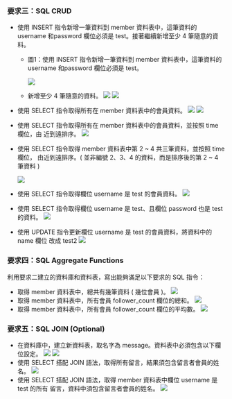### 要求三：SQL CRUD
- 使用 INSERT 指令新增一筆資料到 member 資料表中，這筆資料的 username 和password 欄位必須是 test。接著繼續新增至少 4 筆隨意的資料。

    - 圖1：使用 INSERT 指令新增一筆資料到 member 資料表中，這筆資料的 username 和password 欄位必須是 test。

        ![ ](https://s3.us-west-2.amazonaws.com/secure.notion-static.com/228d1d12-c50c-403d-8fe5-c0b1ae16494b/Untitled.png?X-Amz-Algorithm=AWS4-HMAC-SHA256&X-Amz-Content-Sha256=UNSIGNED-PAYLOAD&X-Amz-Credential=AKIAT73L2G45EIPT3X45%2F20220126%2Fus-west-2%2Fs3%2Faws4_request&X-Amz-Date=20220126T064027Z&X-Amz-Expires=86400&X-Amz-Signature=9727ade533b84ece84b6942a3d594872bc7468a7fc2c8f22429b703b003c4014&X-Amz-SignedHeaders=host&response-content-disposition=filename%20%3D%22Untitled.png%22&x-id=GetObject)
    
    - 新增至少 4 筆隨意的資料。
        ![](https://s3.us-west-2.amazonaws.com/secure.notion-static.com/6279c8c0-27d0-46cd-9383-8d5845f022f0/Untitled.png?X-Amz-Algorithm=AWS4-HMAC-SHA256&X-Amz-Content-Sha256=UNSIGNED-PAYLOAD&X-Amz-Credential=AKIAT73L2G45EIPT3X45%2F20220126%2Fus-west-2%2Fs3%2Faws4_request&X-Amz-Date=20220126T072503Z&X-Amz-Expires=86400&X-Amz-Signature=f46a4069e2017bbfe81a7ca65860351c8805b7996e420d3405ccf99e9777a338&X-Amz-SignedHeaders=host&response-content-disposition=filename%20%3D%22Untitled.png%22&x-id=GetObject)
        ![](https://s3.us-west-2.amazonaws.com/secure.notion-static.com/169c58cc-1b4a-4bbc-9b46-708e8bd67082/Untitled.png?X-Amz-Algorithm=AWS4-HMAC-SHA256&X-Amz-Content-Sha256=UNSIGNED-PAYLOAD&X-Amz-Credential=AKIAT73L2G45EIPT3X45%2F20220126%2Fus-west-2%2Fs3%2Faws4_request&X-Amz-Date=20220126T072540Z&X-Amz-Expires=86400&X-Amz-Signature=2ee898973740c0f39d7c8f5bdccc527e2ad3d9e72f468d07b3faf27dd6bc5f6b&X-Amz-SignedHeaders=host&response-content-disposition=filename%20%3D%22Untitled.png%22&x-id=GetObject)

- 使用 SELECT 指令取得所有在 member 資料表中的會員資料。
![](https://s3.us-west-2.amazonaws.com/secure.notion-static.com/dbbd281b-7d32-4215-a8a4-890869702577/Untitled.png?X-Amz-Algorithm=AWS4-HMAC-SHA256&X-Amz-Content-Sha256=UNSIGNED-PAYLOAD&X-Amz-Credential=AKIAT73L2G45EIPT3X45%2F20220126%2Fus-west-2%2Fs3%2Faws4_request&X-Amz-Date=20220126T064237Z&X-Amz-Expires=86400&X-Amz-Signature=0fd2073a1c37325c81c01ea4834352632e6f4cd0836b31865161e43bc1503980&X-Amz-SignedHeaders=host&response-content-disposition=filename%20%3D%22Untitled.png%22&x-id=GetObject)
![](https://s3.us-west-2.amazonaws.com/secure.notion-static.com/169c58cc-1b4a-4bbc-9b46-708e8bd67082/Untitled.png?X-Amz-Algorithm=AWS4-HMAC-SHA256&X-Amz-Content-Sha256=UNSIGNED-PAYLOAD&X-Amz-Credential=AKIAT73L2G45EIPT3X45%2F20220126%2Fus-west-2%2Fs3%2Faws4_request&X-Amz-Date=20220126T074706Z&X-Amz-Expires=86400&X-Amz-Signature=be657aab6c35955b6a8b91dfdcfa2f2a9e37f5b2052576eddd7538a57d59a6d7&X-Amz-SignedHeaders=host&response-content-disposition=filename%20%3D%22Untitled.png%22&x-id=GetObject)

- 使用 SELECT 指令取得所有在 member 資料表中的會員資料，並按照 time 欄位，由
近到遠排序。
![](https://s3.us-west-2.amazonaws.com/secure.notion-static.com/337933ea-7114-430c-b659-1345a584fc03/Untitled.png?X-Amz-Algorithm=AWS4-HMAC-SHA256&X-Amz-Content-Sha256=UNSIGNED-PAYLOAD&X-Amz-Credential=AKIAT73L2G45EIPT3X45%2F20220126%2Fus-west-2%2Fs3%2Faws4_request&X-Amz-Date=20220126T074605Z&X-Amz-Expires=86400&X-Amz-Signature=ce842f989368999122607fa96b2b48fe7ad122920503ee6cc526bdfb799c30b6&X-Amz-SignedHeaders=host&response-content-disposition=filename%20%3D%22Untitled.png%22&x-id=GetObject)

- 使用 SELECT 指令取得 member 資料表中第 2 ~ 4 共三筆資料，並按照 time 欄位，
由近到遠排序。( 並非編號 2、3、4 的資料，而是排序後的第 2 ~ 4 筆資料 )

    ![](https://s3.us-west-2.amazonaws.com/secure.notion-static.com/cefc49ab-4def-46e8-8765-23a31f0958e6/Untitled.png?X-Amz-Algorithm=AWS4-HMAC-SHA256&X-Amz-Content-Sha256=UNSIGNED-PAYLOAD&X-Amz-Credential=AKIAT73L2G45EIPT3X45%2F20220126%2Fus-west-2%2Fs3%2Faws4_request&X-Amz-Date=20220126T074250Z&X-Amz-Expires=86400&X-Amz-Signature=5c86819f59366376ff9fe7888967e9fbb20a0f9e6661e54c31ab34dae1da7d53&X-Amz-SignedHeaders=host&response-content-disposition=filename%20%3D%22Untitled.png%22&x-id=GetObject)

- 使用 SELECT 指令取得欄位 username 是 test 的會員資料。
![](https://s3.us-west-2.amazonaws.com/secure.notion-static.com/2661d729-ffc1-4580-b19f-41170da32aee/Untitled.png?X-Amz-Algorithm=AWS4-HMAC-SHA256&X-Amz-Content-Sha256=UNSIGNED-PAYLOAD&X-Amz-Credential=AKIAT73L2G45EIPT3X45%2F20220126%2Fus-west-2%2Fs3%2Faws4_request&X-Amz-Date=20220126T074829Z&X-Amz-Expires=86400&X-Amz-Signature=3f6b70ec342d7e6f398c2f41478331cb03de861fae21350e657adbcefd3a5372&X-Amz-SignedHeaders=host&response-content-disposition=filename%20%3D%22Untitled.png%22&x-id=GetObject)

- 使用 SELECT 指令取得欄位 username 是 test、且欄位 password 也是 test 的資料。
![](https://s3.us-west-2.amazonaws.com/secure.notion-static.com/a730de36-ce95-40f6-8d53-c41d15c01cec/Untitled.png?X-Amz-Algorithm=AWS4-HMAC-SHA256&X-Amz-Content-Sha256=UNSIGNED-PAYLOAD&X-Amz-Credential=AKIAT73L2G45EIPT3X45%2F20220126%2Fus-west-2%2Fs3%2Faws4_request&X-Amz-Date=20220126T074906Z&X-Amz-Expires=86400&X-Amz-Signature=da3fc7b5fc334faa2adf5803266e3bb005ea1540687588a5733d841db3aa93a9&X-Amz-SignedHeaders=host&response-content-disposition=filename%20%3D%22Untitled.png%22&x-id=GetObject)

- 使用 UPDATE 指令更新欄位 username 是 test 的會員資料，將資料中的 name 欄位
改成 test2
![](https://s3.us-west-2.amazonaws.com/secure.notion-static.com/cc0a43fc-5ee0-40ac-b3fa-5c9ad8ade605/Untitled.png?X-Amz-Algorithm=AWS4-HMAC-SHA256&X-Amz-Content-Sha256=UNSIGNED-PAYLOAD&X-Amz-Credential=AKIAT73L2G45EIPT3X45%2F20220126%2Fus-west-2%2Fs3%2Faws4_request&X-Amz-Date=20220126T074935Z&X-Amz-Expires=86400&X-Amz-Signature=e18d1d1e039e08443984e63de7f779271ff9b6b9f12051045ead56d374692887&X-Amz-SignedHeaders=host&response-content-disposition=filename%20%3D%22Untitled.png%22&x-id=GetObject)

### 要求四：SQL Aggregate Functions
利用要求二建立的資料庫和資料表，寫出能夠滿足以下要求的 SQL 指令：
- 取得 member 資料表中，總共有幾筆資料 ( 幾位會員 )。
![](https://s3.us-west-2.amazonaws.com/secure.notion-static.com/2d0485e0-dabd-4349-a2c0-39ef0a7e1cea/Untitled.png?X-Amz-Algorithm=AWS4-HMAC-SHA256&X-Amz-Content-Sha256=UNSIGNED-PAYLOAD&X-Amz-Credential=AKIAT73L2G45EIPT3X45%2F20220126%2Fus-west-2%2Fs3%2Faws4_request&X-Amz-Date=20220126T075634Z&X-Amz-Expires=86400&X-Amz-Signature=5393e99d8e5ae5ac8bf4c6fc67c3aedf2f96418eba317bc83574729da8662c3d&X-Amz-SignedHeaders=host&response-content-disposition=filename%20%3D%22Untitled.png%22&x-id=GetObject)
- 取得 member 資料表中，所有會員 follower_count 欄位的總和。
![](https://s3.us-west-2.amazonaws.com/secure.notion-static.com/53375e04-0ee4-4341-bcea-437bb502fe16/Untitled.png?X-Amz-Algorithm=AWS4-HMAC-SHA256&X-Amz-Content-Sha256=UNSIGNED-PAYLOAD&X-Amz-Credential=AKIAT73L2G45EIPT3X45%2F20220126%2Fus-west-2%2Fs3%2Faws4_request&X-Amz-Date=20220126T075701Z&X-Amz-Expires=86400&X-Amz-Signature=35dd35b6abb0bb1fac95cfd58659afeb6d04d8f1da471f7c2ebb622c70374e5d&X-Amz-SignedHeaders=host&response-content-disposition=filename%20%3D%22Untitled.png%22&x-id=GetObject)
- 取得 member 資料表中，所有會員 follower_count 欄位的平均數。
![](https://s3.us-west-2.amazonaws.com/secure.notion-static.com/e93c83e4-b678-49c3-9063-d1e7671c2d60/Untitled.png?X-Amz-Algorithm=AWS4-HMAC-SHA256&X-Amz-Content-Sha256=UNSIGNED-PAYLOAD&X-Amz-Credential=AKIAT73L2G45EIPT3X45%2F20220126%2Fus-west-2%2Fs3%2Faws4_request&X-Amz-Date=20220126T075727Z&X-Amz-Expires=86400&X-Amz-Signature=938bf2ef2e2eaaf4d28436b5329440d2051885415a4fd246647b77201e5d6222&X-Amz-SignedHeaders=host&response-content-disposition=filename%20%3D%22Untitled.png%22&x-id=GetObject)

### 要求五：SQL JOIN (Optional)
- 在資料庫中，建立新資料表，取名字為 message。資料表中必須包含以下欄位設定。
![](https://s3.us-west-2.amazonaws.com/secure.notion-static.com/b5613d77-8f94-4ab2-9545-f222fd80942a/Untitled.png?X-Amz-Algorithm=AWS4-HMAC-SHA256&X-Amz-Content-Sha256=UNSIGNED-PAYLOAD&X-Amz-Credential=AKIAT73L2G45EIPT3X45%2F20220126%2Fus-west-2%2Fs3%2Faws4_request&X-Amz-Date=20220126T075915Z&X-Amz-Expires=86400&X-Amz-Signature=1eb741a4e298b15556d0a57663106a40df7e1f4f779315b6ef9fe524e8612061&X-Amz-SignedHeaders=host&response-content-disposition=filename%20%3D%22Untitled.png%22&x-id=GetObject)
![](https://s3.us-west-2.amazonaws.com/secure.notion-static.com/0e550a7c-d0f5-43be-b628-9f53fef5c055/Untitled.png?X-Amz-Algorithm=AWS4-HMAC-SHA256&X-Amz-Content-Sha256=UNSIGNED-PAYLOAD&X-Amz-Credential=AKIAT73L2G45EIPT3X45%2F20220126%2Fus-west-2%2Fs3%2Faws4_request&X-Amz-Date=20220126T075954Z&X-Amz-Expires=86400&X-Amz-Signature=df85b0d2286142fd02ce6565b843ec9873e0047745ae317059a5d307fdae7f00&X-Amz-SignedHeaders=host&response-content-disposition=filename%20%3D%22Untitled.png%22&x-id=GetObject)
- 使用 SELECT 搭配 JOIN 語法，取得所有留言，結果須包含留言者會員的姓名。
![](https://s3.us-west-2.amazonaws.com/secure.notion-static.com/dcea8644-a6cf-450c-9600-386064e6a7d9/Untitled.png?X-Amz-Algorithm=AWS4-HMAC-SHA256&X-Amz-Content-Sha256=UNSIGNED-PAYLOAD&X-Amz-Credential=AKIAT73L2G45EIPT3X45%2F20220126%2Fus-west-2%2Fs3%2Faws4_request&X-Amz-Date=20220126T080028Z&X-Amz-Expires=86400&X-Amz-Signature=15841509c29086b45150cf9de721510aefbfd865bab6a9c3962f671fdbc89609&X-Amz-SignedHeaders=host&response-content-disposition=filename%20%3D%22Untitled.png%22&x-id=GetObject)
- 使用 SELECT 搭配 JOIN 語法，取得 member 資料表中欄位 username 是 test 的所有
留言，資料中須包含留言者會員的姓名。
![](https://s3.us-west-2.amazonaws.com/secure.notion-static.com/f21fc238-afed-40b1-aa0f-dcb12b9194de/Untitled.png?X-Amz-Algorithm=AWS4-HMAC-SHA256&X-Amz-Content-Sha256=UNSIGNED-PAYLOAD&X-Amz-Credential=AKIAT73L2G45EIPT3X45%2F20220126%2Fus-west-2%2Fs3%2Faws4_request&X-Amz-Date=20220126T080107Z&X-Amz-Expires=86400&X-Amz-Signature=904ae64388d221d157482d570888512136a6487e6b3c9315c90a578eafcade9c&X-Amz-SignedHeaders=host&response-content-disposition=filename%20%3D%22Untitled.png%22&x-id=GetObject)
